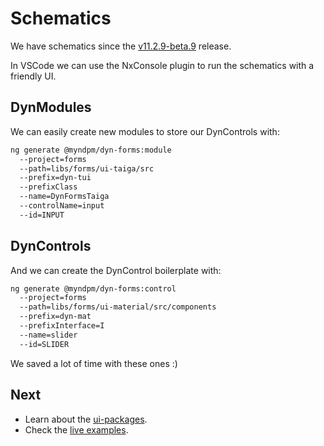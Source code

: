 # Schematics

We have schematics since the [v11.2.9-beta.9](https://github.com/myndpm/open-source/releases/tag/%40myndpm%2Fdyn-forms%4011.2.9-beta.9) release.

In VSCode we can use the NxConsole plugin to run the schematics with a friendly UI.

## DynModules

We can easily create new modules to store our DynControls with:

```bash
ng generate @myndpm/dyn-forms:module
  --project=forms
  --path=libs/forms/ui-taiga/src
  --prefix=dyn-tui
  --prefixClass
  --name=DynFormsTaiga
  --controlName=input
  --id=INPUT
```

## DynControls

And we can create the DynControl boilerplate with:

```bash
ng generate @myndpm/dyn-forms:control
  --project=forms
  --path=libs/forms/ui-material/src/components
  --prefix=dyn-mat
  --prefixInterface=I
  --name=slider
  --id=SLIDER
```

We saved a lot of time with these ones :)

## Next

- Learn about the [ui-packages](/docs/dyn-forms/ui).
- Check the [live examples](/docs/dyn-forms/examples).

